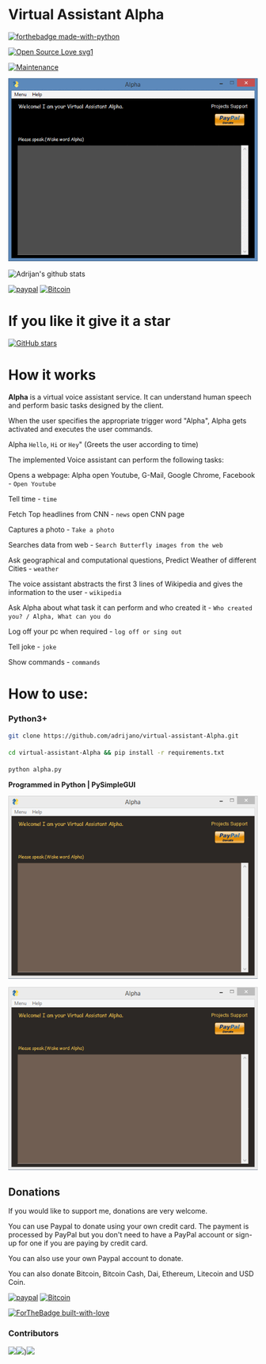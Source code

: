 # Virtual Assistant Alpha

[![forthebadge made-with-python](http://ForTheBadge.com/images/badges/made-with-python.svg)](https://www.python.org/)

[![Open Source Love svg1](https://badges.frapsoft.com/os/v1/open-source.svg?v=103)](https://github.com/adrijano/virtual-assistant-Alpha/)

[![Maintenance](https://img.shields.io/badge/Maintained%3F-yes-green.svg)](https://github.com/adrijano/virtual-assistant-Alpha/graphs/commit-activity)

![Alpha](alpha.gif)

![Adrijan's github stats](https://github-readme-stats.vercel.app/api?username=adrijano&show_icons=true)

[![paypal](https://svgshare.com/i/Q0_.svg)](https://www.paypal.com/donate/?cmd=_s-xclick&hosted_button_id=PFB6A6HLAQHC2&source=url)  [![Bitcoin](https://svgshare.com/i/PzX.svg)](https://commerce.coinbase.com/checkout/149a6235-ec7e-4d3b-a1ae-b08c4f08b4f6)

# If you like it give it a star

[![GitHub stars](https://img.shields.io/github/stars/adrijano/virtual-assistant-Alpha.svg?style=social&label=Star&maxAge=0)](https://github.com/adrijano/virtual-assistant-Alpha)

# How it works

**Alpha** is a virtual voice assistant service. It can understand human speech and perform basic tasks designed by the client.

When the user specifies the appropriate trigger word "Alpha", Alpha gets activated and executes the user commands.

Alpha `Hello`, `Hi` or `Hey`" (Greets the user according to time)

The implemented Voice assistant can perform the following tasks:


Opens a webpage: Alpha open Youtube, G-Mail, Google Chrome, Facebook - `Open Youtube`

Tell time - `time`

Fetch Top headlines from CNN - `news`
open CNN page

Captures a photo - `Take a photo`

Searches data from web - `Search Butterfly images from the web`

Ask geographical and computational questions, Predict Weather of different Cities - `weather`

The voice assistant abstracts the first 3 lines of Wikipedia and gives the information to the user - `wikipedia`

Ask Alpha about what task it can perform and who created it - `Who created you? / Alpha, What can you do`

Log off your pc when required - `log off or sing out`

Tell joke - `joke`


Show commands - `commands`


# How to use:

### Python3+
```bash
git clone https://github.com/adrijano/virtual-assistant-Alpha.git

cd virtual-assistant-Alpha && pip install -r requirements.txt

python alpha.py
```
**Programmed in Python | PySimpleGUI**


![Alpha](Capture.PNG)

![Alpha](Capture.PNG)

## Donations
If you would like to support me, donations are very welcome.

You can use Paypal to donate using your own credit card. 
The payment is processed by PayPal but you don't need to have a
PayPal account or sign-up for one if you are paying by credit card.

You can also use your own Paypal account to donate.

You can also donate Bitcoin, Bitcoin Cash, Dai, Ethereum, Litecoin and USD Coin.

[![paypal](https://svgshare.com/i/Q0_.svg)](https://www.paypal.com/donate/?cmd=_s-xclick&hosted_button_id=PFB6A6HLAQHC2&source=url)  [![Bitcoin](https://svgshare.com/i/PzX.svg)](https://commerce.coinbase.com/checkout/149a6235-ec7e-4d3b-a1ae-b08c4f08b4f6)

[![ForTheBadge built-with-love](http://ForTheBadge.com/images/badges/built-with-love.svg)](https://github.com/adrijano/virtual-assistant-Alpha/)

### Contributors


[![](https://github.com/adrijano.png?size=50)](https://github.com/adrijano)[![](https://github.com/fr4nkl1n-1k3h.png?size=50)](https://github.com/fr4nkl1n-1k3h))[![](https://github.com/adityamangal1.png?size=50)](https://github.com/adityamangal1)


